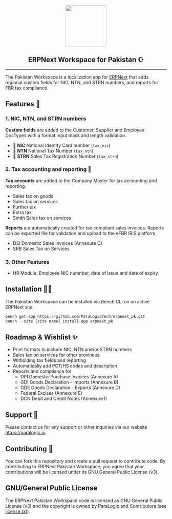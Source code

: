 <div align="center">
	<img src="https://raw.githubusercontent.com/ParaLogicTech/erpnext_pk/master/erpnext_pk/public/images/erpnext-pk-logo.png" height="128">
	<h2>ERPNext Workspace for Pakistan ☪️</h2>
</div>

---

The Pakistan Workspace is a localization app for [ERPNext](https://github.com/frappe/erpnext) that adds regional custom fields for NIC, NTN, and STRN numbers, and reports for FBR tax compliance.

## Features 🎁

### 1. NIC, NTN, and STRN numbers
**Custom fields** are added to the Customer, Supplier and Employee DocTypes with a format input mask and length validation.

- 🪪 **NIC** National Identity Card number (`tax_nic`) 
- 🧾 **NTN** National Tax Number (`tax_ntn`)
- 🧾 **STRN** Sales Tax Registration Number (`tax_strn`)

### 2. Tax accounting and reporting 🏦
**Tax accounts** are added to the Company Master for tax accounting and reporting.

- Sales tax on goods
- Sales tax on services
- Further tax
- Extra tax
- Sindh Sales tax on services

**Reports** are automatically created for tax compliant sales invoices. Reports can be exported file for validation and upload to the eFBR IRIS platform.
- DSI Domestic Sales Invoices (Annexure C)
- SRB Sales Tax on Services

### 3. Other Features
- HR Module: Employee NIC numnber, date of issue and date of expiry.

## Installation 🧑‍💻
The Pakistan Workspace can be installed via Bench CLI on an active ERPNext site. 

```python
bench get-app https://github.com/ParaLogicTech/erpnext_pk.git
bench --site [site name] install-app erpnext_pk
```

## Roadmap & Wishlist ✨
- Print formats to include NIC, NTN and/or STRN numbers
- Sales tax on services for other provinces
- Witholding tax fields and reporting
- Automatically add PCT/HS codes and description
- Reports and compliance for
	- DPI Domestic Purchase Invoices (Annexure A)
	- GDI Goods Declaration - Imports (Annexure B)
	- GDE Goods Declaration - Exports (Annexure D)
	- Federal Excises (Annexure E)
	- DCN Debit and Credit Notes (Annexure I)

## Support 🤗
Please contact us for any support or other inquiries via our website https://paralogic.io.

## Contributing 🤝
You can fork this repository and create a pull request to contribute code. By contributing to ERPNext Pakistan Workspace, you agree that your contributions will be licensed under its GNU General Public License (v3). 

## GNU/General Public License 
The ERPNext Pakistan Workspace code is licensed as GNU General Public License (v3) and the copyright is owned by ParaLogic and Contributors (see [license.txt](license.txt)).
